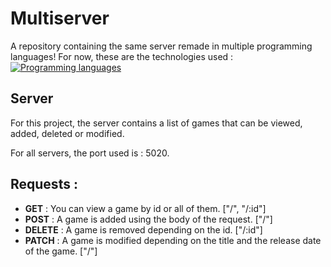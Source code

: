 # Multiserver
A repository containing the same server remade in multiple programming languages!
For now, these are the technologies used : 
[![Programming languages](https://skillicons.dev/icons?i=js,express)](https://skillicons.dev)

## Server
For this project, the server contains a list of games that can be viewed, added, deleted or modified.

For all servers, the port used is : 5020.
## Requests : 
- **GET** : You can view a game by id or all of them. ["/", "/:id"]
- **POST** : A game is added using the body of the request. ["/"]
- **DELETE** : A game is removed depending on the id. ["/:id"]
- **PATCH** : A game is modified depending on the title and the release date of the game. ["/"]

